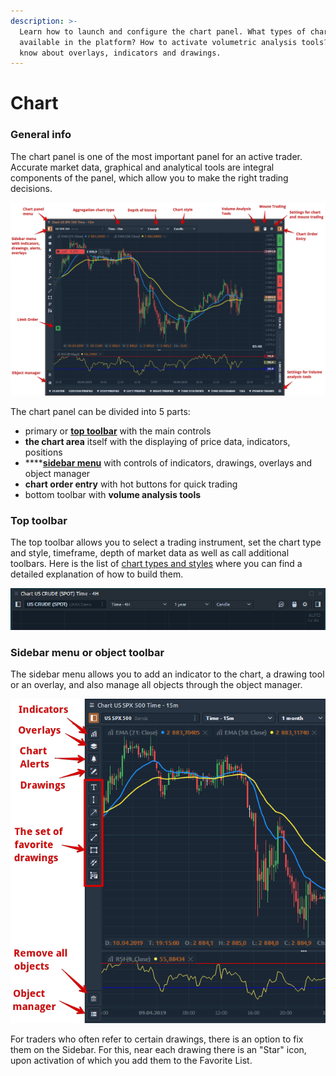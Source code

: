 ```yaml
---
description: >-
  Learn how to launch and configure the chart panel. What types of charts are
  available in the platform? How to activate volumetric analysis tools? Get to
  know about overlays, indicators and drawings.
---
```


# Chart

### General info

The chart panel is one of the most important panel for an active trader. Accurate market data, graphical and analytical tools are integral components of the panel, which allow you to make the right trading decisions.

![Main parts of Chart panel in Quantower](../../.gitbook/assets/main-parts-of-chart-panel-in-quantower.png)

The chart panel can be divided into 5 parts:

* primary or [**top toolbar**](./#top-toolbar) with the main controls
* **the chart area** itself with the displaying of price data, indicators, positions
* \*\*\*\*[**sidebar menu**](./#sidebar-menu-or-object-toolbar) with controls of indicators, drawings, overlays and object manager
* **chart order entry** with hot buttons for quick trading
* bottom toolbar with **volume analysis tools**

### Top toolbar

The top toolbar allows you to select a trading instrument, set the chart type and style, timeframe, depth of market data as well as call additional toolbars. Here is the list of [chart types and styles](https://help.quantower.com/analytics-panels/chart/chart-types) where you can find a detailed explanation of how to build them.

![Primary or Top toolbar with the main controls ](../../.gitbook/assets/top-toolbar.png)

### Sidebar menu or object toolbar

The sidebar menu allows you to add an indicator to the chart, a drawing tool or an overlay, and also manage all objects through the object manager.

![An overview of Sidebar menu with indicators, drawings and overlays](../../.gitbook/assets/chart-sidebar-menu.png)

For traders who often refer to certain drawings, there is an option to fix them on the Sidebar. For this, near each drawing there is an "Star" icon, upon activation of which you add them to the Favorite List.






